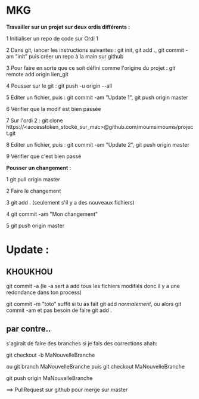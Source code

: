 # MKG

**Travailler sur un projet sur deux ordis différents :**

1 Initialiser un repo de code sur Ordi 1

2 Dans git, lancer les instructions suivantes : git init, git add ., git commit -am "init" puis créer un repo à la main sur github

3 Pour faire en sorte que ce soit défini comme l'origine du projet : git remote add origin lien_git

4 Pousser sur le git : git push -u origin --all

5 Editer un fichier, puis : git commit -am "Update 1", git push origin master

6 Vérifier que la modif est bien passée

7 Sur l'ordi 2 : git clone https://<accesstoken_stocké_sur_mac>@github.com/moumsimoums/project.git

8 Editer un fichier, puis : git commit -am "Update 2", git push origin master

9 Vérifier que c'est bien passé

**Pousser un changement :**

1 git pull origin master

2 Faire le changement

3 git add . (seulement s'il y a des nouveaux fichiers)

4 git commit -am "Mon changement"

5 git push origin master

# Update :
## KHOUKHOU

git commit -a (le -a sert à add tous les fichiers modifiés donc il y a une redondance dans ton process)

git commit -m "toto" suffit si tu as fait git add *normalement*, ou alors git commit -am et pas besoin de faire git add .

## par contre..

s'agirait de faire des branches si je fais des corrections ahah:

git checkout -b MaNouvelleBranche

ou git branch MaNouvelleBranche puis git checkout MaNouvelleBranche

git push origin MaNouvelleBranche

==> PullRequest sur github pour merge sur master